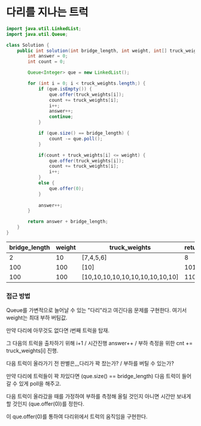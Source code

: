 # 다리를 지나는 트럭

```java
import java.util.LinkedList;
import java.util.Queue;

class Solution {
	public int solution(int bridge_length, int weight, int[] truck_weights) {
		int answer = 0;
		int count = 0;

		Queue<Integer> que = new LinkedList();

		for (int i = 0; i < truck_weights.length;) {
			if (que.isEmpty()) {
				que.offer(truck_weights[i]);
				count += truck_weights[i];
				i++;
				answer++;
				continue;
			}

			if (que.size() == bridge_length) {
				count -= que.poll();
			}

			if(count + truck_weights[i] <= weight) {
				que.offer(truck_weights[i]);
				count += truck_weights[i];
				i++;
			}
			else {
				que.offer(0);
			}
			
			answer++;
		}

		return answer + bridge_length;
	}
}
```

| bridge_length | weight | truck_weights                   | return |
| ------------- | ------ | ------------------------------- | ------ |
| 2             | 10     | [7,4,5,6]                       | 8      |
| 100           | 100    | [10]                            | 101    |
| 100           | 100    | [10,10,10,10,10,10,10,10,10,10] | 110    |



### 접근 방법

Queue를 가변적으로 늘어날 수 있는 "다리"라고 여긴다음 문제를 구현한다. 여기서 weight는 최대 부하 버팀값.

만약 다리에 아무것도 없다면 i번째 트럭을 탑재. 

그 다음의 트럭을 출차하기 위해 i+1 / 시간진행 answer++ / 부하 측정을 위한 cnt += truck_weights[i] 진행.



다음 트럭이 올라가기 전 판별은,,,다리가 꽉 찼는가? / 부하를 버틸 수 있는가?

만약 다리에 트럭들이 꽉 차있다면 (que.size() == bridge_length) 다음 트럭이 들어갈 수 있게 poll을 해주고.

다음 트럭이 올라갔을 때를 가정하여 부하를 측정해 올릴 것인지 아니면 시간만 보내게 할 것인지 (que.offer(0))를 정한다.

 이 que.offer(0)를 통하여 다리위에서 트럭의 움직임을 구현한다.



